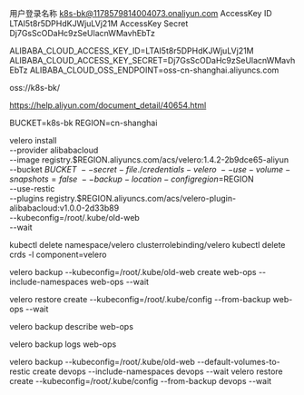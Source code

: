 用户登录名称 k8s-bk@1178579814004073.onaliyun.com
AccessKey ID LTAI5t8r5DPHdKJWjuLVj21M
AccessKey Secret Dj7GsScODaHc9zSeUlacnWMavhEbTz

ALIBABA_CLOUD_ACCESS_KEY_ID=LTAI5t8r5DPHdKJWjuLVj21M
ALIBABA_CLOUD_ACCESS_KEY_SECRET=Dj7GsScODaHc9zSeUlacnWMavhEbTz
ALIBABA_CLOUD_OSS_ENDPOINT=oss-cn-shanghai.aliyuncs.com

oss://k8s-bk/

https://help.aliyun.com/document_detail/40654.html

BUCKET=k8s-bk
REGION=cn-shanghai

velero install \
  --provider alibabacloud \
  --image registry.$REGION.aliyuncs.com/acs/velero:1.4.2-2b9dce65-aliyun \
  --bucket $BUCKET \
  --secret-file ./credentials-velero \
  --use-volume-snapshots=false \
  --backup-location-config region=$REGION \
  --use-restic \
  --plugins registry.$REGION.aliyuncs.com/acs/velero-plugin-alibabacloud:v1.0.0-2d33b89 \
  --kubeconfig=/root/.kube/old-web \
  --wait

kubectl delete namespace/velero clusterrolebinding/velero
kubectl delete crds -l component=velero


velero backup --kubeconfig=/root/.kube/old-web  create web-ops --include-namespaces web-ops --wait

velero restore create --kubeconfig=/root/.kube/config --from-backup web-ops --wait

velero backup describe web-ops

velero backup logs web-ops

velero backup --kubeconfig=/root/.kube/old-web --default-volumes-to-restic create devops --include-namespaces devops --wait
velero restore create --kubeconfig=/root/.kube/config --from-backup devops --wait


